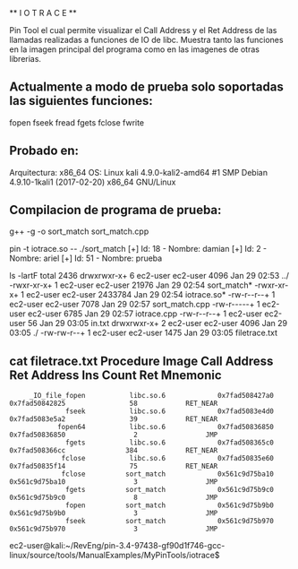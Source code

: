 ** I O T R A C E **

Pin Tool el cual permite visualizar el Call Address y el Ret Address de las llamadas realizadas a funciones de IO de libc.
Muestra tanto las funciones en la imagen principal del programa como en las imagenes de otras librerias.

Actualmente a modo de prueba solo soportadas las siguientes funciones:
----------------------------------------------------------------------
fopen
fseek
fread
fgets
fclose
fwrite


Probado en:
-----------
Arquitectura: x86_64
OS: Linux kali 4.9.0-kali2-amd64 #1 SMP Debian 4.9.10-1kali1 (2017-02-20) x86_64 GNU/Linux


Compilacion de programa de prueba:
----------------------------------
g++ -g -o sort_match sort_match.cpp


pin -t iotrace.so -- ./sort_match
[+] Id: 18 - Nombre: damian
[+] Id: 2 - Nombre: ariel
[+] Id: 51 - Nombre: prueba


ls -lartF
total 2436
drwxrwxr-x+ 6 ec2-user ec2-user    4096 Jan 29 02:53 ../
-rwxr-xr-x+ 1 ec2-user ec2-user   21976 Jan 29 02:54 sort_match*
-rwxr-xr-x+ 1 ec2-user ec2-user 2433784 Jan 29 02:54 iotrace.so*
-rw-r--r--+ 1 ec2-user ec2-user    7078 Jan 29 02:57 sort_match.cpp
-rw-r-----+ 1 ec2-user ec2-user    6785 Jan 29 02:57 iotrace.cpp
-rw-r--r--+ 1 ec2-user ec2-user      56 Jan 29 03:05 in.txt
drwxrwxr-x+ 2 ec2-user ec2-user    4096 Jan 29 03:05 ./
-rw-rw-r--+ 1 ec2-user ec2-user    1475 Jan 29 03:05 filetrace.txt


cat filetrace.txt 
              Procedure               Image               Call Address              Ret Address         Ins Count        Ret Mnemonic
-------------------------------------------------------------------------------------------------------------------------------------

         _IO_file_fopen           libc.so.6             0x7fad508427a0           0x7fad50842825                58            RET_NEAR
                  fseek           libc.so.6             0x7fad5083e4d0           0x7fad5083e5a2                39            RET_NEAR
                fopen64           libc.so.6             0x7fad50836850           0x7fad50836850                 2                 JMP
                  fgets           libc.so.6             0x7fad508365c0           0x7fad508366cc               384            RET_NEAR
                 fclose           libc.so.6             0x7fad50835e60           0x7fad50835f14                75            RET_NEAR
                 fclose          sort_match             0x561c9d75ba10           0x561c9d75ba10                 3                 JMP
                  fgets          sort_match             0x561c9d75b9c0           0x561c9d75b9c0                 8                 JMP
                  fopen          sort_match             0x561c9d75b9b0           0x561c9d75b9b0                 3                 JMP
                  fseek          sort_match             0x561c9d75b970           0x561c9d75b970                 3                 JMP
ec2-user@kali:~/RevEng/pin-3.4-97438-gf90d1f746-gcc-linux/source/tools/ManualExamples/MyPinTools/iotrace$ 

